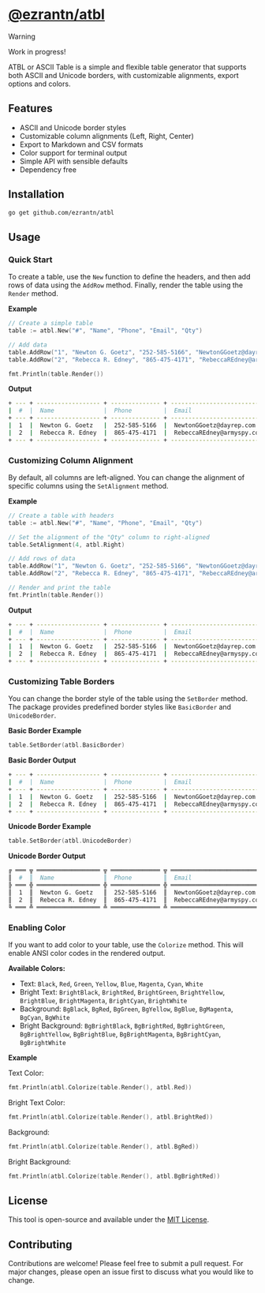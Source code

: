 # [@ezrantn/atbl](https://github.com/ezrantn/atbl)

> [!WARNING]
> Work in progress!

ATBL or ASCII Table is a simple and flexible table generator that supports both ASCII and Unicode borders, with customizable alignments, export options and colors.

## Features

- ASCII and Unicode border styles
- Customizable column alignments (Left, Right, Center)
- Export to Markdown and CSV formats
- Color support for terminal output
- Simple API with sensible defaults
- Dependency free

## Installation

```bash
go get github.com/ezrantn/atbl
```

## Usage

### Quick Start

To create a table, use the `New` function to define the headers, and then add rows of data using the `AddRow` method. Finally, render the table using the `Render` method.

**Example**

```go
// Create a simple table
table := atbl.New("#", "Name", "Phone", "Email", "Qty")

// Add data
table.AddRow("1", "Newton G. Goetz", "252-585-5166", "NewtonGGoetz@dayrep.com", "10")
table.AddRow("2", "Rebecca R. Edney", "865-475-4171", "RebeccaREdney@armyspy.com", "12")

fmt.Println(table.Render())
```

**Output**

```bash
+ --- + ------------------ + -------------- + --------------------------- + ----- +
|  #  |  Name              |  Phone         |  Email                      |  Qty  | 
+ --- + ------------------ + -------------- + --------------------------- + ----- +
|  1  |  Newton G. Goetz   |  252-585-5166  |  NewtonGGoetz@dayrep.com    |  10   | 
|  2  |  Rebecca R. Edney  |  865-475-4171  |  RebeccaREdney@armyspy.com  |  12   | 
+ --- + ------------------ + -------------- + --------------------------- + ----- +
```

### Customizing Column Alignment

By default, all columns are left-aligned. You can change the alignment of specific columns using the `SetAlignment` method.

**Example**

```go
// Create a table with headers
table := atbl.New("#", "Name", "Phone", "Email", "Qty")

// Set the alignment of the "Qty" column to right-aligned
table.SetAlignment(4, atbl.Right)

// Add rows of data
table.AddRow("1", "Newton G. Goetz", "252-585-5166", "NewtonGGoetz@dayrep.com", "10")
table.AddRow("2", "Rebecca R. Edney", "865-475-4171", "RebeccaREdney@armyspy.com", "12")

// Render and print the table
fmt.Println(table.Render())
```

**Output**

```bash
+ --- + ------------------ + -------------- + --------------------------- + ----- +
|  #  |  Name              |  Phone         |  Email                      |  Qty  | 
+ --- + ------------------ + -------------- + --------------------------- + ----- +
|  1  |  Newton G. Goetz   |  252-585-5166  |  NewtonGGoetz@dayrep.com    |    10 | 
|  2  |  Rebecca R. Edney  |  865-475-4171  |  RebeccaREdney@armyspy.com  |    12 | 
+ --- + ------------------ + -------------- + --------------------------- + ----- +
```

### Customizing Table Borders

You can change the border style of the table using the `SetBorder` method. The package provides predefined border styles like `BasicBorder` and `UnicodeBorder`.

**Basic Border Example**

```go
table.SetBorder(atbl.BasicBorder)
```

**Basic Border Output**

```bash
+ --- + ------------------ + -------------- + --------------------------- + ----- +
|  #  |  Name              |  Phone         |  Email                      |  Qty  | 
+ --- + ------------------ + -------------- + --------------------------- + ----- +
|  1  |  Newton G. Goetz   |  252-585-5166  |  NewtonGGoetz@dayrep.com    |  10   | 
|  2  |  Rebecca R. Edney  |  865-475-4171  |  RebeccaREdney@armyspy.com  |  12   | 
+ --- + ------------------ + -------------- + --------------------------- + ----- +
```

**Unicode Border Example**

```go
table.SetBorder(atbl.UnicodeBorder)
```

**Unicode Border Output**

```bash
╔ ═══ ╦ ══════════════════ ╦ ══════════════ ╦ ═══════════════════════════ ╦ ═════ ╗
║  #  ║  Name              ║  Phone         ║  Email                      ║  Qty  ║ 
╠ ═══ ╬ ══════════════════ ╬ ══════════════ ╬ ═══════════════════════════ ╬ ═════ ╣
║  1  ║  Newton G. Goetz   ║  252-585-5166  ║  NewtonGGoetz@dayrep.com    ║  10   ║ 
║  2  ║  Rebecca R. Edney  ║  865-475-4171  ║  RebeccaREdney@armyspy.com  ║  12   ║ 
╚ ═══ ╩ ══════════════════ ╩ ══════════════ ╩ ═══════════════════════════ ╩ ═════ ╝
```

### Enabling Color

If you want to add color to your table, use the `Colorize` method. This will enable ANSI color codes in the rendered output.

**Available Colors:**

- Text: `Black`, `Red`, `Green`, `Yellow`, `Blue`, `Magenta`, `Cyan`, `White`
- Bright Text: `BrightBlack`, `BrightRed`, `BrightGreen`, `BrightYellow`, `BrightBlue`, `BrightMagenta`, `BrightCyan`, `BrightWhite`
- Background: `BgBlack`, `BgRed`, `BgGreen`, `BgYellow`, `BgBlue`, `BgMagenta`, `BgCyan`, `BgWhite`
- Bright Background: `BgBrightBlack`, `BgBrightRed`, `BgBrightGreen`, `BgBrightYellow`, `BgBrightBlue`, `BgBrightMagenta`, `BgBrightCyan`, `BgBrightWhite`

**Example**

Text Color:

```go
fmt.Println(atbl.Colorize(table.Render(), atbl.Red))
```

Bright Text Color:

```go
fmt.Println(atbl.Colorize(table.Render(), atbl.BrightRed))
```

Background:

```go
fmt.Println(atbl.Colorize(table.Render(), atbl.BgRed))
```

Bright Background:

```go
fmt.Println(atbl.Colorize(table.Render(), atbl.BgBrightRed))
```

## License

This tool is open-source and available under the [MIT License](https://github.com/ezrantn/atbl/blob/main/LICENSE).

## Contributing

Contributions are welcome! Please feel free to submit a pull request. For major changes, please open an issue first to discuss what you would like to change.